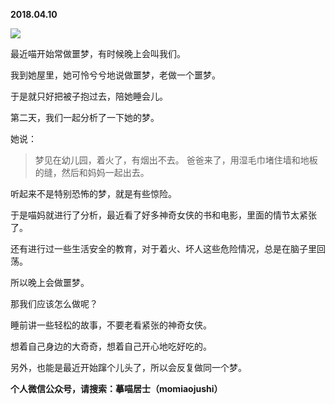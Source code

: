 
          
            
**2018.04.10**



![](//upload-images.jianshu.io/upload_images/51001-125282758836500d.jpg)




最近喵开始常做噩梦，有时候晚上会叫我们。

我到她屋里，她可怜兮兮地说做噩梦，老做一个噩梦。

于是就只好把被子抱过去，陪她睡会儿。

第二天，我们一起分析了一下她的梦。

她说：
>梦见在幼儿园，着火了，有烟出不去。
爸爸来了，用湿毛巾堵住墙和地板的缝，然后和妈妈一起出去。



听起来不是特别恐怖的梦，就是有些惊险。

于是喵妈就进行了分析，最近看了好多神奇女侠的书和电影，里面的情节太紧张了。

还有进行过一些生活安全的教育，对于着火、坏人这些危险情况，总是在脑子里回荡。

所以晚上会做噩梦。

那我们应该怎么做呢？

睡前讲一些轻松的故事，不要老看紧张的神奇女侠。

想着自己身边的大奇奇，想着自己开心地吃好吃的。

另外，也能是最近开始蹿个儿头了，所以会反复做同一个梦。


**个人微信公众号，请搜索：摹喵居士（momiaojushi）**

          
        